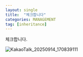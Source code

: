```yaml
---
layout: single
title:  "체크합니다"
categories: MANAGEMENT
tag: [inheritance] 
---
```


체크합니다.

![KakaoTalk_20250914_170839111](C:\Users\osj78\Desktop\KakaoTalk_20250914_170839111.jpg)